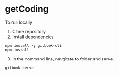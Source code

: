 # getCoding

To run locally

1. Clone repository
2. Install dependencies
```
npm install -g gitbook-cli
npm install
```
3. In the command line, navgitate to folder and serve.
```
gitbook serve
```
